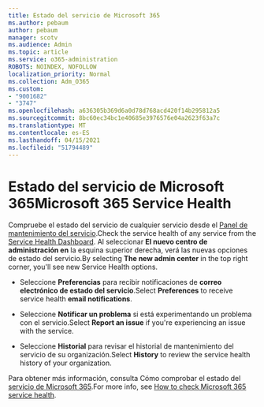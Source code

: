 ```yaml
---
title: Estado del servicio de Microsoft 365
ms.author: pebaum
author: pebaum
manager: scotv
ms.audience: Admin
ms.topic: article
ms.service: o365-administration
ROBOTS: NOINDEX, NOFOLLOW
localization_priority: Normal
ms.collection: Adm_O365
ms.custom:
- "9001682"
- "3747"
ms.openlocfilehash: a636305b369d6a0d78d768acd420f14b295812a5
ms.sourcegitcommit: 8bc60ec34bc1e40685e3976576e04a2623f63a7c
ms.translationtype: MT
ms.contentlocale: es-ES
ms.lasthandoff: 04/15/2021
ms.locfileid: "51794489"
---
```

# <a name="microsoft-365-service-health"></a><span data-ttu-id="b787d-102">Estado del servicio de Microsoft 365</span><span class="sxs-lookup"><span data-stu-id="b787d-102">Microsoft 365 Service Health</span></span>


<span data-ttu-id="b787d-103">Compruebe el estado del servicio de cualquier servicio desde el [Panel de mantenimiento del servicio](https://admin.microsoft.com/Adminportal/Home?source=applauncher#/servicehealth).</span><span class="sxs-lookup"><span data-stu-id="b787d-103">Check the service health of any service from the [Service Health Dashboard](https://admin.microsoft.com/Adminportal/Home?source=applauncher#/servicehealth).</span></span> <span data-ttu-id="b787d-104">Al seleccionar **El nuevo centro de administración en** la esquina superior derecha, verá las nuevas opciones de estado del servicio.</span><span class="sxs-lookup"><span data-stu-id="b787d-104">By selecting **The new admin center** in the top right corner, you'll see new Service Health options.</span></span>

- <span data-ttu-id="b787d-105">Seleccione **Preferencias** para recibir notificaciones de **correo electrónico de estado del servicio**.</span><span class="sxs-lookup"><span data-stu-id="b787d-105">Select **Preferences** to receive service health **email notifications**.</span></span>

- <span data-ttu-id="b787d-106">Seleccione **Notificar un problema** si está experimentando un problema con el servicio.</span><span class="sxs-lookup"><span data-stu-id="b787d-106">Select **Report an issue** if you're experiencing an issue with the service.</span></span>

- <span data-ttu-id="b787d-107">Seleccione **Historial** para revisar el historial de mantenimiento del servicio de su organización.</span><span class="sxs-lookup"><span data-stu-id="b787d-107">Select **History** to review the service health history of your organization.</span></span> 

<span data-ttu-id="b787d-108">Para obtener más información, consulta Cómo comprobar el estado del [servicio de Microsoft 365](https://docs.microsoft.com/office365/enterprise/view-service-health).</span><span class="sxs-lookup"><span data-stu-id="b787d-108">For more info, see [How to check Microsoft 365 service health](https://docs.microsoft.com/office365/enterprise/view-service-health).</span></span> 